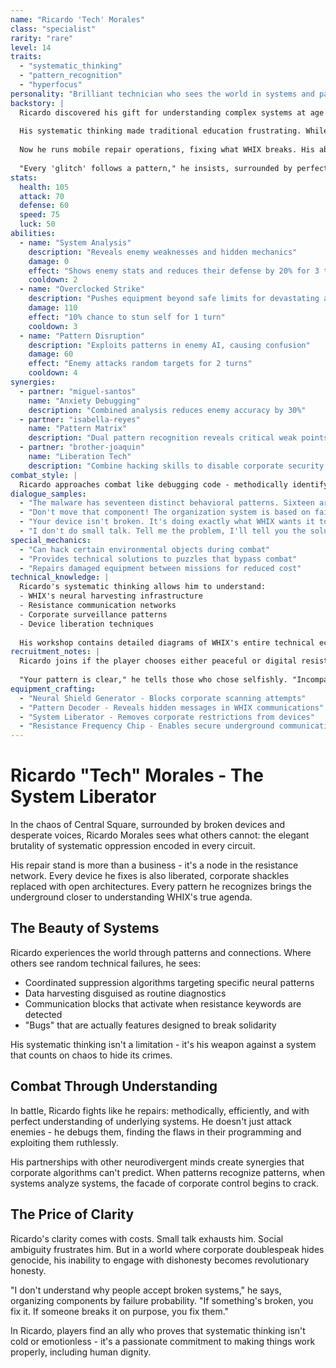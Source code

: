 ```yaml
---
name: "Ricardo 'Tech' Morales"
class: "specialist"
rarity: "rare"
level: 14
traits:
  - "systematic_thinking"
  - "pattern_recognition"
  - "hyperfocus"
personality: "Brilliant technician who sees the world in systems and patterns"
backstory: |
  Ricardo discovered his gift for understanding complex systems at age seven when he took apart and rebuilt his family's ancient washing machine - improving its efficiency by 23%. What others saw as obsessive behavior, he experienced as pure clarity: every component had a purpose, every connection followed logical patterns.
  
  His systematic thinking made traditional education frustrating. While teachers demanded rote memorization, Ricardo was redesigning the school's network architecture in his head. He dropped out at 16 to apprentice with underground tech collectives, learning that corporate systems were just another pattern to decode.
  
  Now he runs mobile repair operations, fixing what WHIX breaks. His ability to see patterns in seemingly random technical failures has revealed something disturbing: the malfunctions aren't random. They're designed to harvest data from neurodivergent minds.
  
  "Every 'glitch' follows a pattern," he insists, surrounded by perfectly organized components. "WHIX isn't just watching us - they're mapping how we think."
stats:
  health: 105
  attack: 70
  defense: 60
  speed: 75
  luck: 50
abilities:
  - name: "System Analysis"
    description: "Reveals enemy weaknesses and hidden mechanics"
    damage: 0
    effect: "Shows enemy stats and reduces their defense by 20% for 3 turns"
    cooldown: 2
  - name: "Overclocked Strike"
    description: "Pushes equipment beyond safe limits for devastating attack"
    damage: 110
    effect: "10% chance to stun self for 1 turn"
    cooldown: 3
  - name: "Pattern Disruption"
    description: "Exploits patterns in enemy AI, causing confusion"
    damage: 60
    effect: "Enemy attacks random targets for 2 turns"
    cooldown: 4
synergies:
  - partner: "miguel-santos"
    name: "Anxiety Debugging"
    description: "Combined analysis reduces enemy accuracy by 30%"
  - partner: "isabella-reyes"
    name: "Pattern Matrix"
    description: "Dual pattern recognition reveals critical weak points, +25% crit chance"
  - partner: "brother-joaquin"
    name: "Liberation Tech"
    description: "Combine hacking skills to disable corporate security systems"
combat_style: |
  Ricardo approaches combat like debugging code - methodically identifying problems and implementing solutions. He excels against mechanical and corporate enemies but struggles with chaotic, unpredictable opponents.
dialogue_samples:
  - "The malware has seventeen distinct behavioral patterns. Sixteen are distractions. The seventeenth? That's where they hide the neural scrapers."
  - "Don't move that component! The organization system is based on failure probability matrices!"
  - "Your device isn't broken. It's doing exactly what WHIX wants it to do."
  - "I don't do small talk. Tell me the problem, I'll tell you the solution."
special_mechanics:
  - "Can hack certain environmental objects during combat"
  - "Provides technical solutions to puzzles that bypass combat"
  - "Repairs damaged equipment between missions for reduced cost"
technical_knowledge: |
  Ricardo's systematic thinking allows him to understand:
  - WHIX's neural harvesting infrastructure
  - Resistance communication networks
  - Corporate surveillance patterns
  - Device liberation techniques
  
  His workshop contains detailed diagrams of WHIX's entire technical ecosystem, painstakingly reverse-engineered from thousands of "routine" repairs.
recruitment_notes: |
  Ricardo joins if the player chooses either peaceful or digital resistance paths in Chapter 3. He refuses to work with those who abandon community for personal gain.
  
  "Your pattern is clear," he tells those who chose selfishly. "Incompatible with my optimization parameters."
equipment_crafting:
  - "Neural Shield Generator - Blocks corporate scanning attempts"
  - "Pattern Decoder - Reveals hidden messages in WHIX communications"
  - "System Liberator - Removes corporate restrictions from devices"
  - "Resistance Frequency Chip - Enables secure underground communication"
---
```


# Ricardo "Tech" Morales - The System Liberator

In the chaos of Central Square, surrounded by broken devices and desperate voices, Ricardo Morales sees what others cannot: the elegant brutality of systematic oppression encoded in every circuit.

His repair stand is more than a business - it's a node in the resistance network. Every device he fixes is also liberated, corporate shackles replaced with open architectures. Every pattern he recognizes brings the underground closer to understanding WHIX's true agenda.

## The Beauty of Systems

Ricardo experiences the world through patterns and connections. Where others see random technical failures, he sees:

- Coordinated suppression algorithms targeting specific neural patterns
- Data harvesting disguised as routine diagnostics  
- Communication blocks that activate when resistance keywords are detected
- "Bugs" that are actually features designed to break solidarity

His systematic thinking isn't a limitation - it's his weapon against a system that counts on chaos to hide its crimes.

## Combat Through Understanding

In battle, Ricardo fights like he repairs: methodically, efficiently, and with perfect understanding of underlying systems. He doesn't just attack enemies - he debugs them, finding the flaws in their programming and exploiting them ruthlessly.

His partnerships with other neurodivergent minds create synergies that corporate algorithms can't predict. When patterns recognize patterns, when systems analyze systems, the facade of corporate control begins to crack.

## The Price of Clarity

Ricardo's clarity comes with costs. Small talk exhausts him. Social ambiguity frustrates him. But in a world where corporate doublespeak hides genocide, his inability to engage with dishonesty becomes revolutionary honesty.

"I don't understand why people accept broken systems," he says, organizing components by failure probability. "If something's broken, you fix it. If someone breaks it on purpose, you fix them."

In Ricardo, players find an ally who proves that systematic thinking isn't cold or emotionless - it's a passionate commitment to making things work properly, including human dignity.